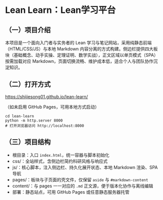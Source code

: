 # Lean Learn：Lean学习平台

## （一）项目介绍

本项目是一个面向入门者与实务者的 Lean 学习与笔记网站，采用纯静态前端（HTML/CSS/JS）与本地 Markdown 内容分离的方式构建。侧边栏提供四大板块（基础概念、动手实操、定理证明、数学实战），正文区域以单页模式（SPA）按需加载对应 Markdown，页面切换流畅、维护成本低，适合个人与团队协作沉淀知识。

## （二）打开方式

https://shijiesong01.github.io/lean-learn/

（如未启用 GitHub Pages，可用本地方式启动）

```
cd lean-learn
python -m http.server 8000
# 打开浏览器访问 http://localhost:8000
```

## （三）项目结构

- 根目录：入口 `index.html`，统一容器与脚本初始化
- css/：全站样式，含侧边栏简约科研风格与响应式
- js/：核心脚本，注入侧边栏、持久化展开状态、本地 Markdown 渲染、SPA 导航
- pages/：板块与子页面的壳文件，仅保留 `aside` 与 `#markdown-content`
- content/：与 pages 一一对应的 `.md` 正文源，便于版本化协作与离线编辑
- 部署：静态站点，可用 GitHub Pages 或任意静态服务器托管
